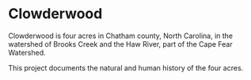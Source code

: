 # Clowderwood

Clowderwood is four acres in Chatham county, North Carolina, in the watershed of Brooks Creek and the Haw River, part of the Cape Fear Watershed. 

This project documents the natural and human history of the four acres.